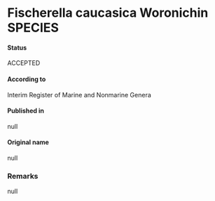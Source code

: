 Fischerella caucasica Woronichin SPECIES
=======

#### Status
ACCEPTED

#### According to
Interim Register of Marine and Nonmarine Genera

#### Published in
null

#### Original name
null

### Remarks
null